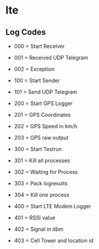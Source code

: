 # lte

## Log Codes

- 000 = Start Receiver
- 001 = Received UDP Telegram
- 002 = Exception

- 100 = Start Sender
- 101 = Send UDP Telegram

- 200 = Start GPS Logger
- 201 = GPS Coordinates
- 202 = GPS Speed in km/h
- 203 = GPS raw output

- 300 = Start Testrun
- 301 = Kill all processes
- 302 = Waiting for Process
- 303 = Pack logresults
- 304 = Kill one process

- 400 = Start LTE Modem Logger
- 401 = RSSI value
- 402 = Signal in dbm
- 403 = Cell Tower and location id
